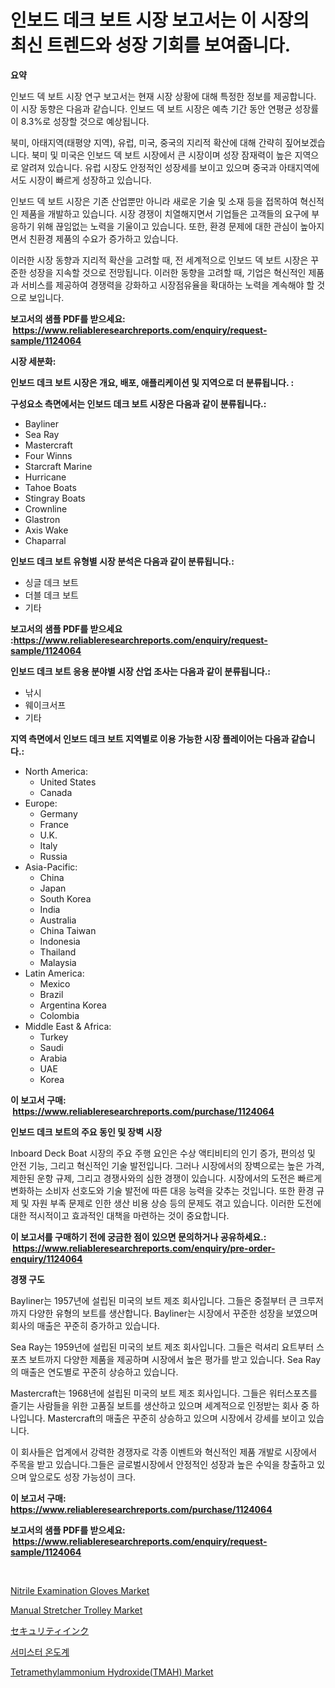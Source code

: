 <p><h1>인보드 데크 보트 시장 보고서는 이 시장의 최신 트렌드와 성장 기회를 보여줍니다.</h1></p><p><strong>요약</strong></p>
<p><p>인보드 덱 보트 시장 연구 보고서는 현재 시장 상황에 대해 특정한 정보를 제공합니다. 이 시장 동향은 다음과 같습니다. 인보드 덱 보트 시장은 예측 기간 동안 연평균 성장률이 8.3%로 성장할 것으로 예상됩니다.</p><p>북미, 아태지역(태평양 지역), 유럽, 미국, 중국의 지리적 확산에 대해 간략히 짚어보겠습니다. 북미 및 미국은 인보드 덱 보트 시장에서 큰 시장이며 성장 잠재력이 높은 지역으로 알려져 있습니다. 유럽 시장도 안정적인 성장세를 보이고 있으며 중국과 아태지역에서도 시장이 빠르게 성장하고 있습니다.</p><p>인보드 덱 보트 시장은 기존 산업뿐만 아니라 새로운 기술 및 소재 등을 접목하여 혁신적인 제품을 개발하고 있습니다. 시장 경쟁이 치열해지면서 기업들은 고객들의 요구에 부응하기 위해 끊임없는 노력을 기울이고 있습니다. 또한, 환경 문제에 대한 관심이 높아지면서 친환경 제품의 수요가 증가하고 있습니다.</p><p>이러한 시장 동향과 지리적 확산을 고려할 때, 전 세계적으로 인보드 덱 보트 시장은 꾸준한 성장을 지속할 것으로 전망됩니다. 이러한 동향을 고려할 때, 기업은 혁신적인 제품과 서비스를 제공하여 경쟁력을 강화하고 시장점유율을 확대하는 노력을 계속해야 할 것으로 보입니다.</p></p>
<p><strong>보고서의 샘플 PDF를 받으세요: &nbsp;<a href="https://www.reliableresearchreports.com/enquiry/request-sample/1124064">https://www.reliableresearchreports.com/enquiry/request-sample/1124064</a></strong></p>
<p><strong>시장 세분화:</strong></p>
<p><strong> 인보드 데크 보트 시장은 개요, 배포, 애플리케이션 및 지역으로 더 분류됩니다. :</strong></p>
<p><strong>구성요소 측면에서는 인보드 데크 보트 시장은 다음과 같이 분류됩니다.:</strong></p>
<p><ul><li>Bayliner</li><li>Sea Ray</li><li>Mastercraft</li><li>Four Winns</li><li>Starcraft Marine</li><li>Hurricane</li><li>Tahoe Boats</li><li>Stingray Boats</li><li>Crownline</li><li>Glastron</li><li>Axis Wake</li><li>Chaparral</li></ul></p>
<p><strong> 인보드 데크 보트 유형별 시장 분석은 다음과 같이 분류됩니다.:</strong></p>
<p><ul><li>싱글 데크 보트</li><li>더블 데크 보트</li><li>기타</li></ul></p>
<p><strong>보고서의 샘플 PDF를 받으세요 :<a href="https://www.reliableresearchreports.com/enquiry/request-sample/1124064">https://www.reliableresearchreports.com/enquiry/request-sample/1124064</a></strong></p>
<p><strong> 인보드 데크 보트 응용 분야별 시장 산업 조사는 다음과 같이 분류됩니다.:</strong></p>
<p><ul><li>낚시</li><li>웨이크서프</li><li>기타</li></ul></p>
<p><strong>지역 측면에서 인보드 데크 보트 지역별로 이용 가능한 시장 플레이어는 다음과 같습니다.:</strong></p>
<p><ul>
    <li>
        North America:
        <ul>
            <li>United States</li>
            <li>Canada</li>
        </ul>
    </li>
    <li>
        Europe:
        <ul>
            <li>Germany</li>
            <li>France</li>
            <li>U.K.</li>
            <li>Italy</li>
            <li>Russia</li>
        </ul>
    </li>
    <li>
        Asia-Pacific:
        <ul>
            <li>China</li>
            <li>Japan</li>
            <li>South Korea</li>
            <li>India</li>
            <li>Australia</li>
            <li>China Taiwan</li>
            <li>Indonesia</li>
            <li>Thailand</li>
            <li>Malaysia</li>
        </ul>
    </li>
    <li>
        Latin America:
        <ul>
            <li>Mexico</li>
            <li>Brazil</li>
            <li>Argentina Korea</li>
            <li>Colombia</li>
        </ul>
    </li>
    <li>
        Middle East & Africa:
        <ul>
            <li>Turkey</li>
            <li>Saudi</li>
            <li>Arabia</li>
            <li>UAE</li>
            <li>Korea</li>
        </ul>
    </li>
    </ul></p>
<p><strong>이 보고서 구매: &nbsp;<a href="https://www.reliableresearchreports.com/purchase/1124064">https://www.reliableresearchreports.com/purchase/1124064</a></strong></p>
<p><strong>인보드 데크 보트의 주요 동인 및 장벽 시장</strong></p>
<p><p>Inboard Deck Boat 시장의 주요 주행 요인은 수상 액티비티의 인기 증가, 편의성 및 안전 기능, 그리고 혁신적인 기술 발전입니다. 그러나 시장에서의 장벽으로는 높은 가격, 제한된 운항 규제, 그리고 경쟁사와의 심한 경쟁이 있습니다. 시장에서의 도전은 빠르게 변화하는 소비자 선호도와 기술 발전에 따른 대응 능력을 갖추는 것입니다. 또한 환경 규제 및 자원 부족 문제로 인한 생산 비용 상승 등의 문제도 겪고 있습니다. 이러한 도전에 대한 적시적이고 효과적인 대책을 마련하는 것이 중요합니다.</p></p>
<p><strong>이 보고서를 구매하기 전에 궁금한 점이 있으면 문의하거나 공유하세요.: &nbsp;<a href="https://www.reliableresearchreports.com/enquiry/pre-order-enquiry/1124064">https://www.reliableresearchreports.com/enquiry/pre-order-enquiry/1124064</a></strong></p>
<p><strong>경쟁 구도</strong></p>
<p><p>Bayliner는 1957년에 설립된 미국의 보트 제조 회사입니다. 그들은 중절부터 큰 크루저까지 다양한 유형의 보트를 생산합니다. Bayliner는 시장에서 꾸준한 성장을 보였으며 회사의 매출은 꾸준히 증가하고 있습니다.</p><p>Sea Ray는 1959년에 설립된 미국의 보트 제조 회사입니다. 그들은 럭셔리 요트부터 스포츠 보트까지 다양한 제품을 제공하며 시장에서 높은 평가를 받고 있습니다. Sea Ray의 매출은 연도별로 꾸준히 상승하고 있습니다.</p><p>Mastercraft는 1968년에 설립된 미국의 보트 제조 회사입니다. 그들은 워터스포츠를 즐기는 사람들을 위한 고품질 보트를 생산하고 있으며 세계적으로 인정받는 회사 중 하나입니다. Mastercraft의 매출은 꾸준히 상승하고 있으며 시장에서 강세를 보이고 있습니다.</p><p>이 회사들은 업계에서 강력한 경쟁자로 각종 이벤트와 혁신적인 제품 개발로 시장에서 주목을 받고 있습니다.그들은 글로벌시장에서 안정적인 성장과 높은 수익을 창출하고 있으며 앞으로도 성장 가능성이 크다.</p></p>
<p><strong>이 보고서 구매: &nbsp; <a href="https://www.reliableresearchreports.com/purchase/1124064">https://www.reliableresearchreports.com/purchase/1124064</a></strong></p>
<p><strong>보고서의 샘플 PDF를 받으세요: &nbsp;<a href="https://www.reliableresearchreports.com/enquiry/request-sample/1124064">https://www.reliableresearchreports.com/enquiry/request-sample/1124064</a></strong><strong></strong></p>
<p>&nbsp;</p>
<p><p><a href="https://fuschia-pecorino-a6d.notion.site/Nitrile-Examination-Gloves-Market-Research-Report-Forecasted-for-Period-from-2024-2031-by-Market--94744df0a9d347759e179468f3751897">Nitrile Examination Gloves Market</a></p><p><a href="https://view.publitas.com/reportprime-1/manual-stretcher-trolley-market-provides-a-comprehensive-analysis-including-a-macro-overview-of-the-market-as-well-as-micro-details-such-as-market-size-and-competitive-landscape/">Manual Stretcher Trolley Market</a></p><p><a href="https://github.com/adcxff01450218/Market-Research-Report-List-1/blob/main/9496002190014.md">セキュリティインク</a></p><p><a href="https://github.com/trmesnao7959541/Market-Research-Report-List-1/blob/main/3292603189888.md">서미스터 온도계</a></p><p><a href="https://changeable-paste-463.notion.site/Tetramethylammonium-Hydroxide-TMAH-Market-Furnish-Information-about-Market-Size-Market-Share-Mark-d11069dafb4f45ceb200abb6bf5f7366">Tetramethylammonium Hydroxide(TMAH) Market</a></p></p>